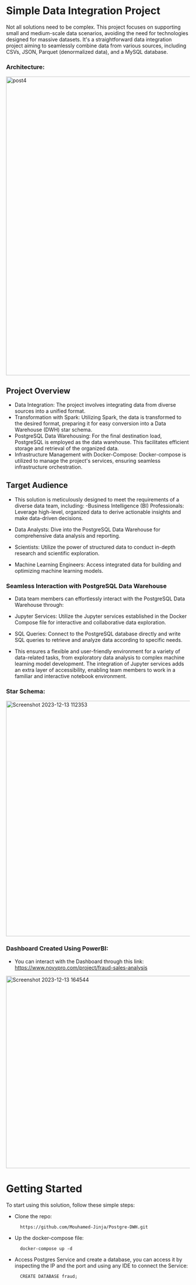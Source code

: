 # Simple Data Integration Project
Not all solutions need to be complex. This project focuses on supporting small and medium-scale data scenarios, avoiding the need for technologies designed for massive datasets. It's a straightforward data integration project aiming to seamlessly combine data from various sources, including CSVs, JSON, Parquet (denormalized data), and a MySQL database.
### Architecture:
<img width="817" alt="post4" src="https://github.com/Mouhamed-Jinja/Postgre-DWH/assets/132110499/ba0263e5-52e1-45bc-9d1a-1b0d16fecd05">

## Project Overview
- Data Integration: The project involves integrating data from diverse sources into a unified format.
- Transformation with Spark: Utilizing Spark, the data is transformed to the desired format, preparing it for easy conversion into a Data Warehouse (DWH) star schema.
- PostgreSQL Data Warehousing: For the final destination load, PostgreSQL is employed as the data warehouse. This facilitates efficient storage and retrieval of the organized data.
- Infrastructure Management with Docker-Compose: Docker-compose is utilized to manage the project's services, ensuring seamless infrastructure orchestration.


## Target Audience
- This solution is meticulously designed to meet the requirements of a diverse data team, including:
-Business Intelligence (BI) Professionals: Leverage high-level, organized data to derive actionable insights and make data-driven decisions.

- Data Analysts: Dive into the PostgreSQL Data Warehouse for comprehensive data analysis and reporting.

- Scientists: Utilize the power of structured data to conduct in-depth research and scientific exploration.

- Machine Learning Engineers: Access integrated data for building and optimizing machine learning models.

### Seamless Interaction with PostgreSQL Data Warehouse
- Data team members can effortlessly interact with the PostgreSQL Data Warehouse through:

- Jupyter Services: Utilize the Jupyter services established in the Docker Compose file for interactive and collaborative data exploration.

- SQL Queries: Connect to the PostgreSQL database directly and write SQL queries to retrieve and analyze data according to specific needs.

- This ensures a flexible and user-friendly environment for a variety of data-related tasks, from exploratory data analysis to complex machine learning model development. The integration of Jupyter services adds an extra layer of accessibility, enabling team members to work in a familiar and interactive notebook environment.
### Star Schema:
<img width="644" alt="Screenshot 2023-12-13 112353" src="https://github.com/Mouhamed-Jinja/Postgre-DWH/assets/132110499/f12c22ff-4aeb-45af-a05f-bdc9e7004af4">

### Dashboard Created Using PowerBI:
- You can interact with the Dashboard through this link: https://www.novypro.com/project/fraud-sales-analysis
<img width="526" alt="Screenshot 2023-12-13 164544" src="https://github.com/Mouhamed-Jinja/Postgre-DWH/assets/132110499/e0782892-4af8-4357-a25b-1898e16f9109">

# Getting Started
To start using this solution, follow these simple steps:
- Clone the repo:
  ```
    https://github.com/Mouhamed-Jinja/Postgre-DWH.git
  ```
- Up the docker-compose file:
  ```
    docker-compose up -d
  ```
- Access Postgres Service and create a database, you can access it by inspecting the IP and the port and using any IDE to connect the Service:
  ```
    CREATE DATABASE fraud;
  ```



